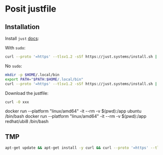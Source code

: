 # Posit justfile

## Installation

Install `just` [docs](https://github.com/casey/just#installation):

With `sudo`:

```bash
curl --proto '=https' --tlsv1.2 -sSf https://just.systems/install.sh | bash -s -- --to /usr/local/bin
```

No `sudo`:

```bash
mkdir -p $HOME/.local/bin
export PATH="$PATH:$HOME/.local/bin"
curl --proto '=https' --tlsv1.2 -sSf https://just.systems/install.sh | bash -s -- --to $HOME/.local/bin
```

Download the justfile:

```bash
curl -O xxx
```

docker run --platform "linux/amd64" -it --rm -v $(pwd):/app ubuntu /bin/bash
docker run --platform "linux/amd64" -it --rm -v $(pwd):/app redhat/ubi8 /bin/bash


## TMP

```bash
apt-get update && apt-get install -y curl && curl --proto '=https' --tlsv1.2 -sSf https://just.systems/install.sh | bash -s -- --to /usr/local/bin && cd app
```